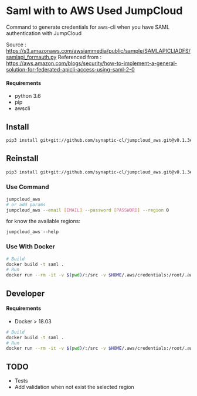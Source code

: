 # Saml with to AWS Used JumpCloud
Command to generate credentials for aws-cli when you have SAML authentication with JumpCloud

Source : https://s3.amazonaws.com/awsiammedia/public/sample/SAMLAPICLIADFS/samlapi_formauth.py
Referenced from : https://aws.amazon.com/blogs/security/how-to-implement-a-general-solution-for-federated-apicli-access-using-saml-2-0

#### Requirements

 * python 3.6
 * pip
 * awscli

## Install

```bash
pip3 install git+git://github.com/synaptic-cl/jumpcloud_aws.git@v0.1.3#egg=jumpcloud_aws
```

## Reinstall
```bash
pip3 install git+git://github.com/synaptic-cl/jumpcloud_aws.git@v0.1.3#egg=jumpcloud_aws --upgrade
```

### Use Command

```bash
jumpcloud_aws
# or add params
jumpcloud_aws --email [EMAIL] --password [PASSWORD] --region 0
```

for know the available regions:

```
jumpcloud_aws --help
```



### Use With Docker

```bash
# Build
docker build -t saml .
# Run
docker run --rm -it -v $(pwd)/:/src -v $HOME/.aws/credentials:/root/.aws/credentials saml
```



## Developer

#### Requirements

* Docker > 18.03

```bash
# Build
docker build -t saml .
# Run
docker run --rm -it -v $(pwd)/:/src -v $HOME/.aws/credentials:/root/.aws/credentials saml
```

## TODO
* Tests
* Add validation when not exist the selected region
